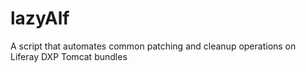 # lazyAlf

A script that automates common patching and cleanup operations on Liferay DXP Tomcat bundles